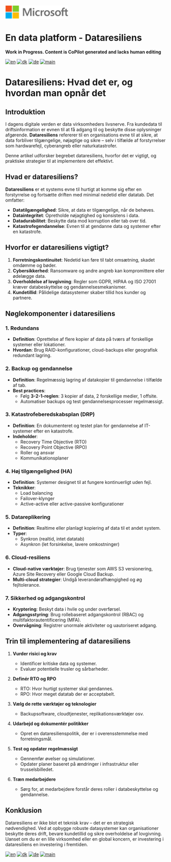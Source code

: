 ![microsoft](../images/microsoft.png)

# En data platform - Dataresiliens

**Work in Progress. Content is CoPilot generated and lacks human editing**

[![en](https://img.shields.io/badge/lang-en-blue.svg)](Ops-Data-Resilience.md)
[![dk](https://img.shields.io/badge/lang-da-red.svg)](Ops-Data-Resilience-da.md)
[![de](https://img.shields.io/badge/lang-de-yellow.svg)](Ops-Data-Resilience-de.md)
[![main](https://img.shields.io/badge/main-document-green.svg)](../README.md)

# Dataresiliens: Hvad det er, og hvordan man opnår det

## Introduktion

I dagens digitale verden er data virksomheders livsnerve. Fra kundedata til driftsinformation er evnen til at få adgang til og beskytte disse oplysninger afgørende. **Dataresiliens** refererer til en organisations evne til at sikre, at data forbliver tilgængelige, nøjagtige og sikre – selv i tilfælde af forstyrrelser som hardwarefejl, cyberangreb eller naturkatastrofer.

Denne artikel udforsker begrebet dataresiliens, hvorfor det er vigtigt, og praktiske strategier til at implementere det effektivt.

## Hvad er dataresiliens?

**Dataresiliens** er et systems evne til hurtigt at komme sig efter en forstyrrelse og fortsætte driften med minimal nedetid eller datatab. Det omfatter:

- **Datatilgængelighed**: Sikre, at data er tilgængelige, når de behøves.
- **Dataintegritet**: Opretholde nøjagtighed og konsistens i data.
- **Datadurabilitet**: Beskytte data mod korruption eller tab over tid.
- **Katastrofegendannelse**: Evnen til at gendanne data og systemer efter en katastrofe.

## Hvorfor er dataresiliens vigtigt?

1. **Forretningskontinuitet**: Nedetid kan føre til tabt omsætning, skadet omdømme og bøder.
2. **Cybersikkerhed**: Ransomware og andre angreb kan kompromittere eller ødelægge data.
3. **Overholdelse af lovgivning**: Regler som GDPR, HIPAA og ISO 27001 kræver databeskyttelse og gendannelsesmekanismer.
4. **Kundetillid**: Pålidelige datasystemer skaber tillid hos kunder og partnere.

## Nøglekomponenter i dataresiliens

### 1. Redundans

- **Definition**: Oprettelse af flere kopier af data på tværs af forskellige systemer eller lokationer.
- **Hvordan**: Brug RAID-konfigurationer, cloud-backups eller geografisk redundant lagring.

### 2. Backup og gendannelse

- **Definition**: Regelmæssig lagring af datakopier til gendannelse i tilfælde af tab.
- **Best practices**:
  - Følg **3-2-1-reglen**: 3 kopier af data, 2 forskellige medier, 1 offsite.
  - Automatiser backups og test gendannelsesprocesser regelmæssigt.

### 3. Katastrofeberedskabsplan (DRP)

- **Definition**: En dokumenteret og testet plan for gendannelse af IT-systemer efter en katastrofe.
- **Indeholder**:
  - Recovery Time Objective (RTO)
  - Recovery Point Objective (RPO)
  - Roller og ansvar
  - Kommunikationsplaner

### 4. Høj tilgængelighed (HA)

- **Definition**: Systemer designet til at fungere kontinuerligt uden fejl.
- **Teknikker**:
  - Load balancing
  - Failover-klynger
  - Active-active eller active-passive konfigurationer

### 5. Datareplikering

- **Definition**: Realtime eller planlagt kopiering af data til et andet system.
- **Typer**:
  - Synkron (realtid, intet datatab)
  - Asynkron (let forsinkelse, lavere omkostninger)

### 6. Cloud-resiliens

- **Cloud-native værktøjer**: Brug tjenester som AWS S3 versionering, Azure Site Recovery eller Google Cloud Backup.
- **Multi-cloud strategier**: Undgå leverandørafhængighed og øg fejltolerance.

### 7. Sikkerhed og adgangskontrol

- **Kryptering**: Beskyt data i hvile og under overførsel.
- **Adgangsstyring**: Brug rollebaseret adgangskontrol (RBAC) og multifaktorautentificering (MFA).
- **Overvågning**: Registrer unormale aktiviteter og uautoriseret adgang.

## Trin til implementering af dataresiliens

1. **Vurder risici og krav**
   - Identificer kritiske data og systemer.
   - Evaluer potentielle trusler og sårbarheder.

2. **Definér RTO og RPO**
   - RTO: Hvor hurtigt systemer skal gendannes.
   - RPO: Hvor meget datatab der er acceptabelt.

3. **Vælg de rette værktøjer og teknologier**
   - Backupsoftware, cloudtjenester, replikationsværktøjer osv.

4. **Udarbejd og dokumentér politikker**
   - Opret en dataresilienspolitik, der er i overensstemmelse med forretningsmål.

5. **Test og opdater regelmæssigt**
   - Gennemfør øvelser og simulationer.
   - Opdater planer baseret på ændringer i infrastruktur eller trusselsbilledet.

6. **Træn medarbejdere**
   - Sørg for, at medarbejdere forstår deres roller i databeskyttelse og gendannelse.

## Konklusion

Dataresiliens er ikke blot et teknisk krav – det er en strategisk nødvendighed. Ved at opbygge robuste datasystemer kan organisationer beskytte deres drift, bevare kundetillid og sikre overholdelse af lovgivning. Uanset om du er en lille virksomhed eller en global koncern, er investering i dataresiliens en investering i fremtiden.

[![en](https://img.shields.io/badge/lang-en-blue.svg)](Ops-Data-Resilience.md)
[![dk](https://img.shields.io/badge/lang-da-red.svg)](Ops-Data-Resilience-da.md)
[![de](https://img.shields.io/badge/lang-de-yellow.svg)](Ops-Data-Resilience-de.md)
[![main](https://img.shields.io/badge/main-document-green.svg)](../README.md)